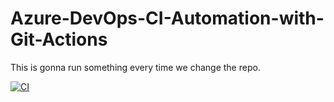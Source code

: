 # Azure-DevOps-CI-Automation-with-Git-Actions

This is gonna run something every time we change the repo. 

[![CI](https://github.com/marlhex/Azure-DevOps-CI-Automation-with-Git-Actions/actions/workflows/main.yml/badge.svg)](https://github.com/marlhex/Azure-DevOps-CI-Automation-with-Git-Actions/actions/workflows/main.yml)
